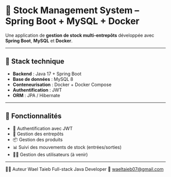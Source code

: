 # 🏬 Stock Management System – Spring Boot + MySQL + Docker

Une application de **gestion de stock multi-entrepôts** développée avec **Spring Boot**, **MySQL** et **Docker**.

---

## 🧰 Stack technique

- **Backend** : Java 17 + Spring Boot
- **Base de données** : MySQL 8
- **Conteneurisation** : Docker + Docker Compose
- **Authentification** : JWT
- **ORM** : JPA / Hibernate

---

## 🚀 Fonctionnalités

- 🔐 Authentification avec JWT
- 🏢 Gestion des entrepôts
- 📦 Gestion des produits
- 📊 Suivi des mouvements de stock (entrées/sorties)
- 🧑‍💼 Gestion des utilisateurs (à venir)

---



👨‍💻 Auteur
Wael Taieb
Full-stack Java Developer
📧 waeltaieb07@gmail.com

